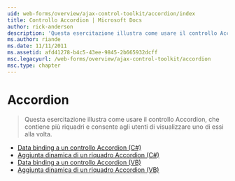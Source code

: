 ```yaml
---
uid: web-forms/overview/ajax-control-toolkit/accordion/index
title: Controllo Accordion | Microsoft Docs
author: rick-anderson
description: 'Questa esercitazione illustra come usare il controllo Accordion, che contiene più riquadri e consente agli utenti di visualizzare uno di essi alla volta.'
ms.author: riande
ms.date: 11/11/2011
ms.assetid: afd41278-b4c5-43ee-9845-2b665932dcff
msc.legacyurl: /web-forms/overview/ajax-control-toolkit/accordion
msc.type: chapter
---
```

<a name="accordion"></a>Accordion
====================
> Questa esercitazione illustra come usare il controllo Accordion, che contiene più riquadri e consente agli utenti di visualizzare uno di essi alla volta.


- [Data binding a un controllo Accordion (C#)](databinding-to-an-accordion-cs.md)
- [Aggiunta dinamica di un riquadro Accordion (C#)](dynamically-adding-an-accordion-pane-cs.md)
- [Data binding a un controllo Accordion (VB)](databinding-to-an-accordion-vb.md)
- [Aggiunta dinamica di un riquadro Accordion (VB)](dynamically-adding-an-accordion-pane-vb.md)
